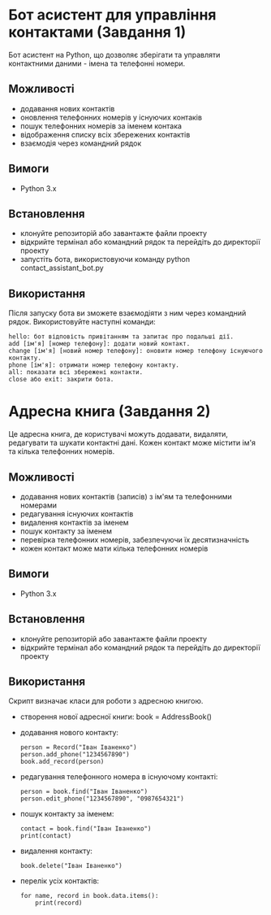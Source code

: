 # Бот асистент для управління контактами (Завдання 1)
Бот асистент на Python, що дозволяє зберігати та управляти контактними даними - імена та телефонні номери. 

## Можливості
- додавання нових контактів
- оновлення телефонних номерів у існуючих контаків
- пошук телефонних номерів за іменем контака
- відображення списку всіх збережених контактів
- взаємодія через командний рядок

## Вимоги
- Python 3.x

## Встановлення
- клонуйте репозиторій або завантажте файли проекту
- відкрийте термінал або командний рядок та перейдіть до директорії проекту
- запустіть бота, використовуючи команду python contact_assistant_bot.py

## Використання
Після запуску бота ви зможете взаємодіяти з ним через командний рядок. 
Використовуйте наступні команди:
```
hello: бот відповість привітанням та запитає про подальші дії.
add [ім'я] [номер телефону]: додати новий контакт.
change [ім'я] [новий номер телефону]: оновити номер телефону існуючого контакту.
phone [ім'я]: отримати номер телефону контакту.
all: показати всі збережені контакти.
close або exit: закрити бота.
```

# Адресна книга (Завдання 2)
Це адресна книга, де користувачі можуть додавати, видаляти, редагувати та шукати контактні дані. Кожен контакт може містити ім'я та кілька телефонних номерів.
## Можливості
- додавання нових контактів (записів) з ім'ям та телефонними номерами
- редагування існуючих контактів
- видалення контактів за іменем
- пошук контакту за іменем
- перевірка телефонних номерів, забезпечуючи їх десятизначність
- кожен контакт може мати кілька телефонних номерів

## Вимоги
- Python 3.x

## Встановлення
- клонуйте репозиторій або завантажте файли проекту
- відкрийте термінал або командний рядок та перейдіть до директорії проекту

## Використання
Скрипт визначає класи для роботи з адресною книгою. 
- створення нової адресної книги: 
    book = AddressBook()

- додавання нового контакту: 
    ```
    person = Record("Іван Іваненко")
    person.add_phone("1234567890")
    book.add_record(person)
    ```
- редагування телефонного номера в існуючому контакті:
    ```
    person = book.find("Іван Іваненко")
    person.edit_phone("1234567890", "0987654321")
    ```

- пошук контакту за іменем:
    ```
    contact = book.find("Іван Іваненко")
    print(contact)
    ```

- видалення контакту:
    ```
    book.delete("Іван Іваненко")
    ```

- перелік усіх контактів:
    ```
    for name, record in book.data.items():
        print(record)
    ```